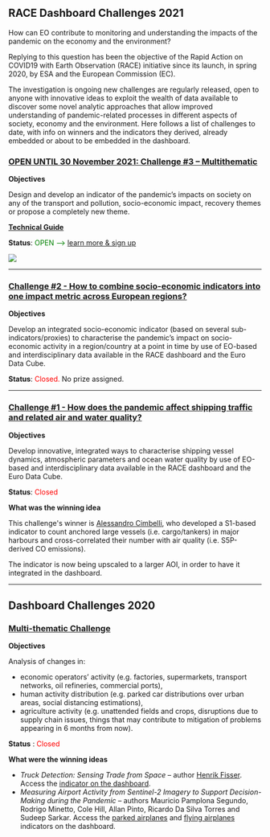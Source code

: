 ## RACE Dashboard Challenges 2021

How can EO contribute to monitoring and understanding the impacts of the pandemic on the economy and the environment?

Replying to this question has been the objective of the Rapid Action on COVID19 with Earth Observation (RACE) initiative since its launch, in spring 2020, by ESA and the European Commission (EC).

The investigation is ongoing new challenges are regularly released, open to anyone with innovative ideas to exploit the wealth of data available to discover some novel analytic approaches that allow improved understanding of pandemic-related processes in different aspects of society, economy and the environment.
Here follows a list of challenges to date, with info on winners and the indicators they derived, already embedded or about to be embedded in the dashboard.

### <span style="color:green">[OPEN UNTIL 30 November 2021: Challenge #3 – Multithematic](https://eo4society.esa.int/2021/08/01/rapid-action-on-coronavirus-and-eo-race-dashboard-challenge-3/)</span>

**Objectives**

Design and develop an indicator of the pandemic’s impacts on society on any of the transport and pollution, socio-economic impact, recovery themes or propose a completely new theme.

**[Technical Guide](eodash-data/general/Technical_Guide_RACE_Challenges_2021-2.pdf)**

**Status**: <span style="color:green">OPEN --> [learn more & sign up](https://eo4society.esa.int/2021/08/01/rapid-action-on-coronavirus-and-eo-race-dashboard-challenge-3/)</span>

<img src="./eodash-data/general/Slide22.png">

---

### [Challenge #2 - How to combine socio-economic indicators into one impact metric across European regions?](https://eo4society.esa.int/2021/04/01/rapid-action-on-coronavirus-and-eo-race-dashboard-challenge-2/)

**Objectives**

Develop an integrated socio-economic indicator (based on several sub-indicators/proxies) to characterise the pandemic’s impact on socio-economic activity in a region/country at a point in time by use of EO-based and interdisciplinary data available in the RACE dashboard and the Euro Data Cube.

**Status**: <span style="color:red">Closed.</span>  No prize assigned.

---

### [Challenge #1 - How does the pandemic affect shipping traffic and related air and water quality?](https://eo4society.esa.int/2021/03/02/rapid-action-on-coronavirus-and-eo-race-challenge-1/)

**Objectives**

Develop innovative, integrated ways to characterise shipping vessel dynamics, atmospheric parameters and ocean water quality by use of EO-based and interdisciplinary data available in the RACE dashboard and the Euro Data Cube.

**Status**: <span style="color:red">Closed</span>

**What was the winning idea** 

This challenge's winner is [Alessandro Cimbelli](https://eo4society.esa.int/2021/07/08/race-challenges-2021-first-winner/), who developed a S1-based indicator to count anchored large vessels (i.e. cargo/tankers) in major harbours and cross-correlated their number with air quality (i.e. S5P-derived CO emissions).

The indicator is now being upscaled to a larger AOI, in order to have it integrated in the dashboard.

---

## Dashboard Challenges 2020

### [Multi-thematic Challenge](https://eo4society.esa.int/2020/04/06/euro-data-cube-custom-script-contest-covid-19-edition/)

**Objectives**

Analysis of changes in:
  -	economic operators’ activity (e.g. factories, supermarkets, transport networks, oil refineries, commercial ports),
  -	human activity distribution (e.g. parked car distributions over urban areas, social distancing estimations),
  -	agriculture activity (e.g. unattended fields and crops, disruptions due to supply chain issues, things that may contribute to mitigation of problems appearing in 6 months from now).

**Status** : <span style="color:red">Closed</span>

**What were the winning ideas**

* *Truck Detection: Sensing Trade from Space* – author [Henrik Fisser](https://eo4society.esa.int/2020/06/26/euro-data-cube-custom-script-contest-the-winner-is/). Access the [indicator on the dashboard](https://race.esa.int/?indicator=E12c). 
* *Measuring Airport Activity from Sentinel-2 Imagery to Support Decision-Making during the Pandemic* – authors Mauricio Pamplona Segundo, Rodrigo Minetto, Cole Hill, Allan Pinto, Ricardo Da Silva Torres and Sudeep Sarkar. Access the [parked airplanes](https://race.esa.int/?indicator=E13b) and [flying airplanes](https://race.esa.int/?indicator=E13d) indicators on the dashboard.

